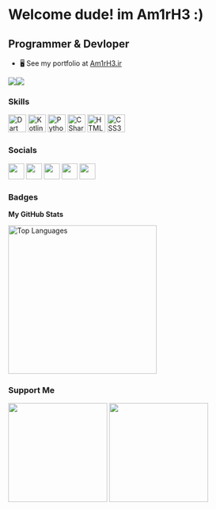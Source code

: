 Welcome dude! im Am1rH3 :)
===============================

Programmer & Devloper 
-----------------------------

*   🖥️  See my portfolio at [Am1rH3.ir](https://am1rh3.ir)

<a href="https://https://twitter.com/AM1R_H3" target="_blank" rel="noreferrer"><img
                  src="https://img.shields.io/twitter/follow/Am1rH3?logo=twitter&style=for-the-badge&color=0891b2&labelColor=1c1917"
                /></a><a href="https://https://github.com/AM1RH3" target="_blank" rel="noreferrer"><img
                  src="https://img.shields.io/github/followers/Am1rH3?logo=github&style=for-the-badge&color=0891b2&labelColor=1c1917" /></a>
                  
### Skills
<p align="left">
   <a href="https://dart.dev/" target="_blank" rel="noreferrer"><img src="https://seeklogo.com/images/D/dart-logo-FDA1939EC4-seeklogo.com.png" width="36" height="36" alt="Dart" /></a>
  <a href="https://kotlinlang.org/" target="_blank" rel="noreferrer"><img src="https://raw.githubusercontent.com/danielcranney/readme-generator/main/public/icons/skills/kotlin-colored.svg" width="36" height="36" alt="Kotlin" /></a>
  <a href="https://www.python.org/" target="_blank" rel="noreferrer"><img src="https://upload.wikimedia.org/wikipedia/commons/c/c3/Python-logo-notext.svg" width="36" height="36" alt="Python" /></a>
  <a href="https://docs.microsoft.com/en-us/dotnet/csharp/" target="_blank" rel="noreferrer"><img src="https://raw.githubusercontent.com/danielcranney/readme-generator/main/public/icons/skills/csharp-colored.svg" width="36" height="36" alt="CSharp" /></a>
  <a href="https://developer.mozilla.org/en-US/docs/Glossary/HTML5" target="_blank" rel="noreferrer"><img src="https://raw.githubusercontent.com/danielcranney/readme-generator/main/public/icons/skills/html5-colored.svg" width="36" height="36" alt="HTML5" /></a>
    <a href="https://developer.mozilla.org/en-US/docs/Web/CSS" target="_blank" rel="noreferrer"><img src="https://raw.githubusercontent.com/danielcranney/readme-generator/main/public/icons/skills/css3-colored.svg" width="36" height="36" alt="CSS3" /></a>
            
   
</p>
                    
### Socials
                  
<p align="left">
    <a href="https://www.instagram.com/amirhossein__rasooli" target="_blank" rel="noreferrer"><img src="https://raw.githubusercontent.com/danielcranney/readme-generator/main/public/icons/socials/instagram.svg" width="32" height="32" /></a>
<a href="https://github.com/AM1RH3" target="_blank" rel="noreferrer"><img src="https://raw.githubusercontent.com/danielcranney/readme-generator/main/public/icons/socials/github-dark.svg" width="32" height="32" /></a>
  <a href="https://am1rh3.ir" target="_blank" rel="noreferrer"><img src="https://raw.githubusercontent.com/danielcranney/readme-generator/main/public/icons/socials/hashnode.svg" width="32" height="32" /></a>
  <a href="https://www.linkedin.com/in/amirhossein-rasouli-%D8%A7%D9%85%DB%8C%D8%B1%D8%AD%D8%B3%DB%8C%D9%86-%D8%B1%D8%B3%D9%88%D9%84%DB%8C-ab0665245/" target="_blank" rel="noreferrer"><img src="https://raw.githubusercontent.com/danielcranney/readme-generator/main/public/icons/socials/linkedin.svg" width="32" height="32" /></a>
  <a href="https://twitter.com/AM1R_H3" target="_blank" rel="noreferrer"><img src="https://raw.githubusercontent.com/danielcranney/readme-generator/main/public/icons/socials/twitter.svg" width="32" height="32" /></a></p>

### Badges

<b>My GitHub Stats</b>

<a href="https://github.com/AM1RH3" align="left"><img width="300" src="https://github-readme-stats.vercel.app/api/top-langs/?username=AM1RH3&langs_count=10&title_color=0891b2&text_color=ffffff&icon_color=0891b2&bg_color=1c1917&hide_border=true&locale=en&custom_title=Top%20%Languages" alt="Top Languages" /></a>
### Support Me
<a href="https://www.buymeacoffee.com/Am1rH3"><img src="https://cdn.buymeacoffee.com/buttons/v2/default-yellow.png" width="200" /></a>
<a href="https://idpay.ir/amir82plus"><img src="https://cdn.dribbble.com/users/1214804/screenshots/6259246/idpay-logo.jpg" width="200" /></a>
